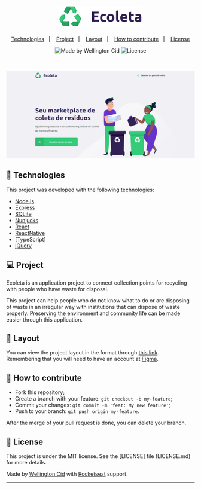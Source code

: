<h1 align="center">
    <img alt="Ecoleta" title="Ecoleta" src="./public/assets/logo.svg" width="220px" />
</h1>

<p align="center">
  <a href="#rocket-technologies">Technologies</a>&nbsp;&nbsp;&nbsp;|&nbsp;&nbsp;&nbsp;
  <a href="#-project">Project</a>&nbsp;&nbsp;&nbsp;|&nbsp;&nbsp;&nbsp;
  <a href="#-layout">Layout</a>&nbsp;&nbsp;&nbsp;|&nbsp;&nbsp;&nbsp;
  <a href="#-how-contribute">How to contribute</a>&nbsp;&nbsp;&nbsp;|&nbsp;&nbsp;&nbsp;
  <a href="#memo-license">License</a>
</p>

<p align="center">
 <img alt="Made by Wellington Cid" src="https://img.shields.io/badge/made%20by-Wellington%20Cid-%23F8952D">

  <img alt="License" src="https://img.shields.io/static/v1?label=license&message=MIT&color=7159c1&labelColor=000000">
</p>

<br>

<p align="center">
    <img alt="Ecoleta" src="assets/ecoleta.png" widht="100%">
</p>

## 🚀 Technologies

This project was developed with the following technologies:

* [Node.js]
* [Express]
* [SQLite]
* [Nunjucks]
* [React]
* [ReactNative]
* [TypeScript]
* [jQuery] 

## 💻 Project

Ecoleta is an application project to connect collection points for recycling with people who have waste for disposal.

This project can help people who do not know what to do or are disposing of waste in an irregular way with institutions that can dispose of waste properly. Preserving the environment and community life can be made easier through this application.

## 🔖 Layout
You can view the project layout in the format through [this link](<https://www.figma.com/file/Byw4X5etg8VCmezueyhzkC/Ecoleta-(Starter)?node-id=136%3A546>). Remembering that you will need to have an account at [Figma]. 

## 🤔 How to contribute

- Fork this repository;
- Create a branch with your feature: `git checkout -b my-feature`;
- Commit your changes: `git commit -m 'feat: My new feature'`;
- Push to your branch: `git push origin my-feature`.

After the merge of your pull request is done, you can delete your branch.

## :memo: License

This project is under the MIT license. See the [LICENSE] file (LICENSE.md) for more details.

Made by [Wellington Cid](https://linkedin.com/in/wellingtoncid) with [Rocketseat](https://rocketseat.com.br) support.

----


   [ecoleta]: <https://github.com/wellingtoncid/Ecoleta>
   [React]: <https://reactjs.org/>
   [ReactNative]: <https://facebook.github.io/react-native/>
   [TypeSript]: <https://www.typescriptlang.org/>
   [Express]:<https://expressjs.com/>
   [Node.js]: <http://nodejs.org>
   [jQuery]: <http://jquery.com>
   [@wellingtoncid]: <http://twitter.com/wellingtoncid>
   [@wellingtoncid/in]: <http://linkedin.com/in/wellingtoncid>
   [SQLite]: <https://www.sqlite.org/index.html>
   [Nunjucks]: <https://mozilla.github.io/nunjucks/>
   [Figma]: <https://figma.com/>